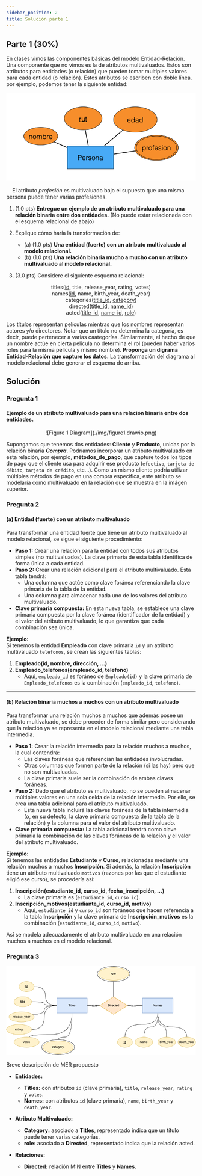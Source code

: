 ```yaml
---
sidebar_position: 2
title: Solución parte 1
---
```


## Parte 1 (30%)

En clases vimos las componentes básicas del modelo Entidad-Relación. Una componente que no vimos es la de atributos multivaluados. Estos son atributos para entidades (o relación) que pueden tomar multiples valores para cada entidad (o relación). Estos atributos se escriben con doble línea. por ejemplo, podemos tener la siguiente entidad:

![MER enunciado](./img/mer-enunciado1.png)

&nbsp;&nbsp;&nbsp;&nbsp;El atributo _profesión_ es multivaluado bajo el supuesto que una misma persona puede tener varias profesiones.

1. (1.0 pts) **Entregue un ejemplo de un atributo multivaluado para una relación binaria entre dos entidades.** (No puede estar relacionada con el esquema relacional de abajo)

2. Explique cómo haría la transformación de:

   - (a) (1.0 pts) **Una entidad (fuerte) con un atributo multivaluado al modelo relacional.**
   - (b) (1.0 pts) **Una relación binaria mucho a mucho con un atributo multivaluado al modelo relacional.**

3. (3.0 pts) Considere el siguiente esquema relacional:

<div align="center">
titles(<u>id</u>, title, release_year, rating, votes)<br/>
names(<u>id</u>, name, birth_year, death_year)<br/>
categories(<u>title_id</u>, <u>category</u>)<br/>
directed(<u>title_id</u>, <u>name_id</u>)<br/>
acted(<u>title_id</u>, <u>name_id</u>, <u>role</u>)
</div>

Los títulos representan películas mientras que los nombres representan actores y/o directores. Notar que un título no determina la categoría, es decir, puede pertenecer a varias caategorías. Similarmente, el hecho de que un nombre actúe en cierta película no determina el rol (pueden haber varios roles para la misma película y mismo nombre). **Proponga un digrama Entidad-Relación que capture los datos.** La transformación del diagrama al modelo relacional debe generar el esquema de arriba.

## Solución

### Pregunta 1

#### Ejemplo de un atributo multivaluado para una relación binaria entre dos entidades.

<div align="center">
![Figure 1 Diagram](./img/figure1.drawio.png)
</div>

Supongamos que tenemos dos entidades: **Cliente** y **Producto**, unidas por la relación binaria **_Compra_**. Podríamos incorporar un atributo multivaluado en esta relación, por ejemplo, **métodos_de_pago**, que capture todos los tipos de pago que el cliente usa para adquirir ese producto (`efectivo`, `tarjeta de débito`, `tarjeta de crédito`, etc...). Como un mismo cliente podría utilizar múltiples métodos de pago en una compra específica, este atributo se modelaría como multivaluado en la relación que se muestra en la imágen superior.

### Pregunta 2

#### (a) Entidad (fuerte) con un atributo multivaluado

Para transformar una entidad fuerte que tiene un atributo multivaluado al modelo relacional, se sigue el siguiente procedimiento:

- **Paso 1:** Crear una relación para la entidad con todos sus atributos simples (no multivaluados). La clave primaria de esta tabla identifica de forma única a cada entidad.
- **Paso 2:** Crear una relación adicional para el atributo multivaluado. Esta tabla tendrá:
  - Una columna que actúe como clave foránea referenciando la clave primaria de la tabla de la entidad.
  - Una columna para almacenar cada uno de los valores del atributo multivaluado.
- **Clave primaria compuesta:** En esta nueva tabla, se establece una clave primaria compuesta por la clave foránea (identificador de la entidad) y el valor del atributo multivaluado, lo que garantiza que cada combinación sea única.

**Ejemplo:**  
Si tenemos la entidad **Empleado** con clave primaria `id` y un atributo multivaluado `telefonos`, se crean las siguientes tablas:

1. **Empleado(id, nombre, dirección, ...)**
2. **Empleado_telefonos(empleado_id, telefono)**
   - Aquí, `empleado_id` es foráneo de `Empleado(id)` y la clave primaria de `Empleado_telefonos` es la combinación (`empleado_id`, `telefono`).

---

#### (b) Relación binaria muchos a muchos con un atributo multivaluado

Para transformar una relación muchos a muchos que además posee un atributo multivaluado, se debe proceder de forma similar pero considerando que la relación ya se representa en el modelo relacional mediante una tabla intermedia.

- **Paso 1:** Crear la relación intermedia para la relación muchos a muchos, la cual contendrá:
  - Las claves foráneas que referencian las entidades involucradas.
  - Otras columnas que formen parte de la relación (si las hay) pero que no son multivaluadas.
  - La clave primaria suele ser la combinación de ambas claves foráneas.
- **Paso 2:** Dado que el atributo es multivaluado, no se pueden almacenar múltiples valores en una sola celda de la relación intermedia. Por ello, se crea una tabla adicional para el atributo multivaluado.
  - Esta nueva tabla incluirá las claves foráneas de la tabla intermedia (o, en su defecto, la clave primaria compuesta de la tabla de la relación) y la columna para el valor del atributo multivaluado.
- **Clave primaria compuesta:** La tabla adicional tendrá como clave primaria la combinación de las claves foráneas de la relación y el valor del atributo multivaluado.

**Ejemplo:**  
Si tenemos las entidades **Estudiante** y **Curso**, relacionadas mediante una relación muchos a muchos **Inscripción**. Si además, la relación **Inscripción** tiene un atributo multivaluado `motivos` (razones por las que el estudiante eligió ese curso), se procedería así:

1. **Inscripción(estudiante_id, curso_id, fecha_inscripción, ...)**
   - La clave primaria es (`estudiante_id`, `curso_id`).
2. **Inscripción_motivos(estudiante_id, curso_id, motivo)**
   - Aquí, `estudiante_id` y `curso_id` son foráneos que hacen referencia a la tabla **Inscripción** y la clave primaria de **Inscripción_motivos** es la combinación (`estudiante_id`, `curso_id`, `motivo`).

Así se modela adecuadamente el atributo multivaluado en una relación muchos a muchos en el modelo relacional.

### Pregunta 3

![Figure 2](./img/figure2.drawio.png)

Breve descripción de MER propuesto

- **Entidades:**

  - **Titles:** con atributos `id` (clave primaria), `title`, `release_year`, `rating` y `votes`.
  - **Names:** con atributos `id` (clave primaria), `name`, `birth_year` y `death_year`.

- **Atributo Multivaluado:**

  - **Category:** asociado a **Titles**, representado indica que un título puede tener varias categorías.
  - **role:** asociado a **Directed**, representado indica que la relación acted.

- **Relaciones:**

  - **Directed:** relación M:N entre **Titles** y **Names**.
